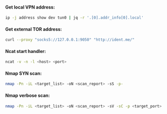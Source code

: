 #### Get local VPN address:
```bash
ip -j address show dev tun0 | jq -r '.[0].addr_info[0].local'
```

#### Get external TOR address:
```bash
curl --proxy "socks5://127.0.0.1:9050" "http://ident.me/"
```

#### Ncat start handler:
```bash
ncat -v -n -l <host> <port>
```

#### Nmap SYN scan:
```bash
nmap -Pn -iL <target_list> -oN <scan_report> -sS -p-
```

#### Nmap verbose scan:
```bash
nmap -Pn -iL <target_list> -oN <scan_report> -sV -sC -p <target_port>
```
